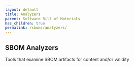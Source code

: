 ```yaml
---
layout: default
title: Analyzers
parent: Software Bill of Materials
has_children: true
permalink: /sboms/analyzers/
---
```


## SBOM Analyzers

Tools that examine SBOM artifacts for content and/or validity

